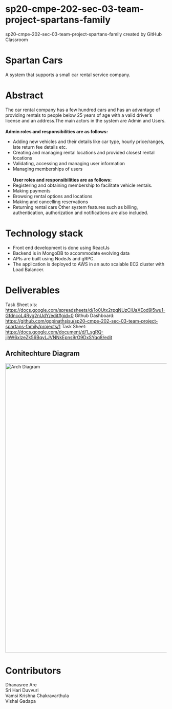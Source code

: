 # sp20-cmpe-202-sec-03-team-project-spartans-family
sp20-cmpe-202-sec-03-team-project-spartans-family created by GitHub Classroom
# Spartan Cars
A system that supports a small car rental service company.
# Abstract
The car rental company has a few hundred cars and has an advantage of providing rentals to people below 25 years of age with a valid driver’s license and an address.The main actors in the system are Admin and Users. <br/><br/>
 **Admin roles and responsibilities are as follows:** <br/>
- Adding new vehicles and their details like car type, hourly price/ranges, late return fee details etc.
-	Creating and managing rental locations and provided closest rental locations 
-	Validating, accessing and managing user information
- Managing memberships of users <br/><br/>
**User roles and responsibilities are as follows:** <br/> 
-	Registering and obtaining membership to facilitate vehicle rentals.
-	Making payments
-	Browsing rental options and locations
-	Making and cancelling reservations
-	Returning rental cars
Other system features such as billing, authentication, authorization and notifications are also included. <br/>
# Technology stack
-	Front end development is done using ReactJs
-	Backend is in MongoDB to accommodate evolving data
-	APIs are built using NodeJs and gRPC.
-	The application is deployed to AWS in an auto scalable EC2 cluster with Load Balancer.

# Deliverables
Task Sheet xls: https://docs.google.com/spreadsheets/d/1o0Utx2rpqNUzCiUaXEod9l5wu1-GfdncoL4Ryg2nUdY/edit#gid=0
Github Dashboard: https://github.com/gopinathsjsu/sp20-cmpe-202-sec-03-team-project-spartans-family/projects/1
Task Sheet: https://docs.google.com/document/d/1_sgRQ-jjhW6xlzeZk56BqyLJVNNkEpns9rO9DxSYqq8/edit

## Architechture Diagram

<img width="900" alt="Arch Diagram" src="https://github.com/gopinathsjsu/sp20-cmpe-202-sec-03-team-project-spartans-family/blob/master/Architechture.JPG">



# Contributors
Dhanasree Are <br/>
Sri Hari Duvvuri <br/>
Vamsi Krishna Chakravarthula <br/>
Vishal Gadapa <br/>
